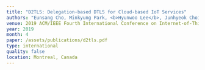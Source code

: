 ```yaml
---
title: "D2TLS: Delegation-based DTLS for Cloud-based IoT Services"
authors: "Eunsang Cho, Minkyung Park, <b>Hyunwoo Lee</b>, Junhyeok Choi, and Ted 'Taekyoung' Kwon"
venue: 2019 ACM/IEEE Fourth International Conference on Internet-of-Things (IoTDI '19)
year: 2019
month: 4
paper: /assets/publications/d2tls.pdf
type: international
quality: false
location: Montreal, Canada
---
```


